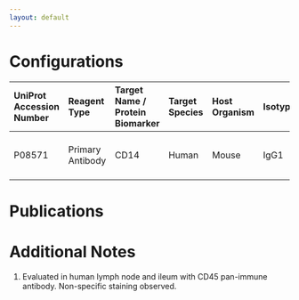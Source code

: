```yaml
---
layout: default
---
```


# Configurations

| UniProt Accession Number   | Reagent Type     | Target Name / Protein Biomarker   | Target Species   | Host Organism   | Isotype   | Clonality   | Vendor                   | Catalog Number   | Conjugate   | RRID        | Availability   | Method                 | Tissue Preservation               | Target Tissue   | Tissue State   | Detergent         | Antigen Retrieval Conditions   | Dye Inactivation Conditions   | Recommend   | Agree               | Disagree   | Contributor         | Notes       |
|:---------------------------|:-----------------|:----------------------------------|:-----------------|:----------------|:----------|:------------|:-------------------------|:-----------------|:------------|:------------|:---------------|:-----------------------|:----------------------------------|:----------------|:---------------|:------------------|:-------------------------------|:------------------------------|:------------|:--------------------|:-----------|:--------------------|:------------|
| P08571                     | Primary Antibody | CD14                              | Human            | Mouse           | IgG1      | 61D3        | Thermo Fisher Scientific | 58-0149-41       | AF532       | AB_11218093 | Stock          | Multiplexed 2D Imaging | 1:4 Cytofix/Cytoperm Fixed Frozen | Lymph Node      | NA             | 0.3% Triton-X-100 | NA                             | NA                            | No          | [0000-0003-4379-8967](https://orcid.org/0000-0003-4379-8967) | NA         | [0000-0003-4379-8967](https://orcid.org/0000-0003-4379-8967) | [1](#notes) |

# Publications



# Additional Notes

<a name="notes"></a>
1. Evaluated in human lymph node and ileum with CD45 pan-immune antibody. Non-specific staining observed.
